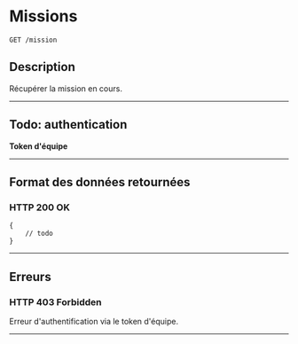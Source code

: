 # Missions

    GET /mission

## Description
Récupérer la mission en cours.

***

## Todo: authentication
**Token d'équipe**

***

## Format des données retournées

### HTTP 200 OK

```
{
    // todo
}
```

***

## Erreurs

### HTTP 403 Forbidden
Erreur d'authentification via le token d'équipe.

***
